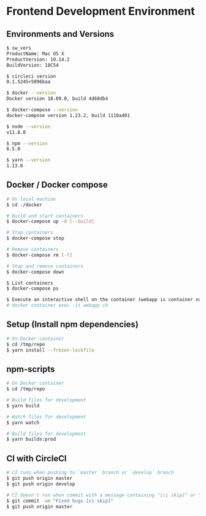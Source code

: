 # Frontend Development Environment

## Environments and Versions
```bash
$ sw_vers
ProductName: Mac OS X
ProductVersion: 10.14.2
BuildVersion: 18C54

$ circleci version
0.1.5245+5896baa

$ docker --version
Docker version 18.09.0, build 4d60db4

$ docker-compose --version
docker-compose version 1.23.2, build 1110ad01

$ node --version
v11.8.0

$ npm --version
6.5.0

$ yarn --version
1.13.0
```

## Docker / Docker compose
```bash
# On local machine
$ cd ./docker

# Build and start containers
$ docker-compose up -d [--build]

# Stop containers
$ docker-compose stop

# Remove containers
$ docker-compose rm [-f]

# Stop and remove containers
$ docker-compose down

$ List containers
$ docker-compose ps

$ Execute an interactive shell on the container (webapp is container name)
# docker container exec -it webapp sh
```

## Setup (Install npm dependencies)
```bash
# On Docker container
$ cd /tmp/repo
$ yarn install --frozen-lockfile
```

## npm-scripts
```bash
# On Docker container
$ cd /tmp/repo

# Build files for development
$ yarn build

# Watch files for development
$ yarn watch

# Build files for development
$ yarn builds:prod
```

## CI with CircleCI
```bash
# CI runs when pushing to `master` branch or `develop` branch
$ git push origin master
$ git push origin develop

# CI doesn't run when commit with a message containing "[ci skip]" or "[skip ci]"
$ git commit -am "Fixed bugs [ci skip]"
$ git push origin master
```
